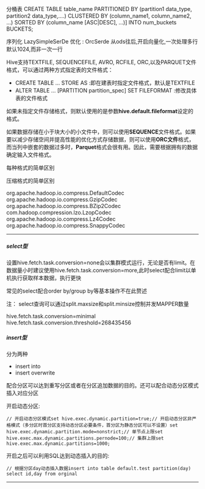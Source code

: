 分桶表
CREATE TABLE table_name 
PARTITIONED BY (partition1 data_type, partition2 data_type,….) CLUSTERED BY (column_name1, column_name2, …) 
SORTED BY (column_name [ASC|DESC], …)] 
INTO num_buckets BUCKETS;



序列化 
LazySimpleSerDe 
优化 : OrcSerde 从ods往后,开启向量化,一次处理多行默认1024,而非一次一行

Hive支持TEXTFILE, SEQUENCEFILE, AVRO, RCFILE, ORC,以及PARQUET文件格式，可以通过两种方式指定表的文件格式：

- CREATE TABLE … STORE AS :即在建表时指定文件格式，默认是TEXTFILE
- ALTER TABLE … [PARTITION partition_spec] SET FILEFORMAT :修改具体表的文件格式

如果未指定文件存储格式，则默认使用的是参数**hive.default.fileformat**设定的格式。

如果数据存储在小于块大小的小文件中，则可以使用**SEQUENCE**文件格式。如果要以减少存储空间并提高性能的优化方式存储数据，则可以使用**ORC文件**格式，而当列中嵌套的数据过多时，**Parquet**格式会很有用。因此，需要根据拥有的数据确定输入文件格式。



每种格式的简单区别

压缩格式的简单区别

org.apache.hadoop.io.compress.DefaultCodec
org.apache.hadoop.io.compress.GzipCodec
org.apache.hadoop.io.compress.BZip2Codec
com.hadoop.compression.lzo.LzopCodec
org.apache.hadoop.io.compress.Lz4Codec
org.apache.hadoop.io.compress.SnappyCodec





---

##### **select型**

设置hive.fetch.task.conversion=none会以集群模式运行，无论是否有limit。在数据量小时建议使用hive.fetch.task.conversion=more,此时select配合limit以单机执行获取样本数据，执行更快

常见的select配合order by/group by等基本操作不在此赘述

注：
select查询可以通过split.maxsize和split.minsize控制并发MAPPER数量

hive.fetch.task.conversion=minimal
hive.fetch.task.conversion.threshold=268435456

##### **insert型**

分为两种

- insert into
- insert overwrite

配合分区可以达到重写分区或者在分区追加数据的目的。还可以配合动态分区模式插入对应分区

开启动态分区:

```
// 开启动态分区模式set hive.exec.dynamic.partition=true;// 开启动态分区非严格模式（多分区时首分区支持动态分区必要条件，首分区为静态分区可以不设置）set hive.exec.dynamic.partition.mode=nonstrict;// 单节点上限set hive.exec.max.dynamic.partitions.pernode=100;// 集群上限set hive.exec.max.dynamic.partitions=1000;
```

开启之后可以利用SQL达到动态插入的目的:

```
// 根据分区day动态插入数据insert into table default.test partition(day) select id,day from orginal
```

---



